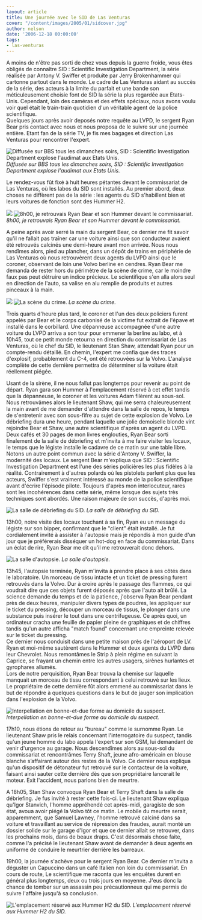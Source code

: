```yaml
---
layout: article
title: Une journée avec le SID de Las Venturas
cover: "/content/images/2005/01/sidcover.jpg"
author: nelson
date: '2006-12-18 00:00:00'
tags:
- las-venturas
---
```


A moins de n'être pas sorti de chez vous depuis la guerre froide, vous êtes obligés de connaître SID : Scientific Investigation Department, la série réalisée par Antony V. Swiffer et produite par Jerry Brokenhammer qui cartonne partout dans le monde. Le cadre de Las Venturas aidant au succès de la série, des acteurs à la limite du parfait et une bande son méticuleusement choisie font de SID la série la plus regardée aux Etats-Unis. Cependant, loin des caméras et des effets spéciaux, nous avons voulu voir quel était le train-train quotidien d'un véritable agent de la police scientifique.  
Quelques jours après avoir deposés notre requête au LVPD, le sergent Ryan Bear pris contact avec nous et nous proposa de le suivre sur une journée entière. Etant fan de la série TV, je fis mes bagages et direction Las Venturas pour rencontrer l'expert.

![Diffusée sur BBS tous les dimanches soirs, SID : Scientific Investigation Department explose l'audimat aux Etats Unis.](/content/images/2005/01/sidcover.jpg)
_Diffusée sur BBS tous les dimanches soirs, SID : Scientific Investigation Department explose l'audimat aux Etats Unis._

Le rendez-vous fût fixé à huit heures pétantes devant le commissariat de Las Venturas, où les labos du SID sont installés. Au premier abord, deux choses ne diffèrent pas de la série : les agents du SID s'habillent bien et leurs voitures de fonction sont des Hummer H2.

![](/content/images/2005/01/sidryanbear.jpg)
![8h00, je retrouvais Ryan Bear et son Hummer devant le commissariat.](/content/images/2005/01/sidrdv.jpg)
_8h00, je retrouvais Ryan Bear et son Hummer devant le commissariat._

A peine après avoir serré la main du sergent Bear, ce dernier me fit savoir qu'il ne fallait pas traîner car une voiture ainsi que son conducteur avaient été retrouvés calcinés une demi-heure avant mon arrivée. Nous nous rendîmes alors, pied au plancher, dans un dépôt de trains en périphérie de Las Venturas où nous retrouvèrent deux agents du LVPD ainsi que le coroner, observant de loin une Volvo berline en cendres. Ryan Bear me demanda de rester hors du périmètre de la scène de crime, car le moindre faux pas peut détruire un indice précieux. Le scientifique s'en alla alors seul en direction de l'auto, sa valise en alu remplie de produits et autres pinceaux à la main.

![](/content/images/2005/01/sidcrimescene2.jpg)
![La scène du crime.](/content/images/2005/01/sidcrimescene1.jpg)
_La scène du crime._

Trois quarts d'heure plus tard, le coroner et l'un des deux policiers furent appelés par Bear et le corps carbonisé de la victime fut extrait de l'épave et installé dans le corbillard. Une dépanneuse accompagnée d'une autre voiture du LVPD arriva a son tour pour emmener la berline au labo, et&nbsp;à 10h45, tout ce petit monde retourna en direction du commissariat de Las Venturas, où le chef du SID, le lieutenant Stan Shaw, attendait Ryan pour un compte-rendu détaillé. En chemin, l'expert me confia que des traces d'explosif, probablement du C-4, ont été retrouvées sur la Volvo. L'analyse complète de cette dernière permettra de déterminer si la voiture était réellement piégée.

Usant de la sirène, il ne nous fallut pas longtemps pour revenir au point de départ. Ryan gara son Hummer à l'emplacement réservé à cet effet tandis que la dépanneuse, le coroner et les voitures Adam filèrent au sous-sol.  
Nous retrouvâmes alors le lieutenant Shaw, qui me serra chaleureusement la main avant de me demander d'attendre dans la salle de repos, le temps de s'entretenir avec son sous-fifre au sujet de cette explosion de Volvo. Le débriefing dura une heure, pendant laquelle une jolie demoiselle blonde vint rejoindre Bear et Shaw, une autre scientifique d'après un agent du LVPD.  
Deux cafés et 30 pages de mon livres englouties, Ryan Bear sorti finalement de la salle de débriefing et m'invita à me faire visiter les locaux, le temps que le légiste installe le cadavre de ce matin sur une table libre. Notons un autre point commun avec la série d'Antony V. Swiffer, la modernité des locaux. Le sergent Bear m'expliqua que SID : Scientific Investigation Department est l'une des séries policières les plus fidèles à la réalité. Contrairement à d'autres polards où les pistolets parlent plus que les acteurs, Swiffer s'est vraiment intéressé au monde de la police scientifique avant d'écrire l'épisode pilote. Toujours d'après mon interlocuteur, rares sont les incohérences dans cette série, même lorsque des sujets très techniques sont abordés. Une raison majeure de son succès, d'après moi.

![La salle de débriefing du SID.](/content/images/2005/01/sidebriefing.jpg)
_La salle de débriefing du SID._

13h00, notre visite des locaux touchant à sa fin, Ryan eu un message du légiste sur son bipper, confirmant que le "client" était installé. Je fut cordialement invité à assister à l'autopsie mais je répondis à mon guide d'un jour que je préférerais disséquer un hot-dog en face du commissariat. Dans un éclat de rire, Ryan Bear me dit qu'il me retrouverait donc dehors.

![La salle d'autopsie.](/content/images/2005/01/sidautopsie.jpg)
_La salle d'autopsie._

13h45, l'autopsie terminée, Ryan m'invita à prendre place à ses côtés dans le laboratoire. Un morceau de tissu intacte et un ticket de pressing furent retrouvés dans la Volvo. Dur à croire après le passage des flammes, ce qui voudrait dire que ces objets furent déposés après que l'auto ait brûlé. La science demande du temps et de la patience, j'observa Ryan Bear pendant près de deux heures, manipuler divers types de poudres, les appliquer sur le ticket du pressing, découper un morceau de tissus, le plonger dans une substance puis insérer le tout dans une centrifugeuse. Ce après quoi, un ordinateur cracha une feuille de papier pleine de graphiques et de chiffres tandis qu'un autre afficha "match found" concernant une empreinte relevée sur le ticket du pressing.  
Ce dernier nous conduisit dans une petite maison près de l'aéroport de LV. Ryan et moi-même sautèrent dans le Hummer et deux agents du LVPD dans leur Chevrolet. Nous remontâmes le Strip à plein régime en suivant la Caprice, se frayant un chemin entre les autres usagers, sirènes hurlantes et gyrophares allumés.  
Lors de notre perquisition, Ryan Bear trouva la chemise sur laquelle manquait un morceau de tissu correspondant à celui retrouvé sur les lieux. Le propriétaire de cette dernière fût alors emmené au commissariat dans le but de répondre à quelques questions dans le but de jauger son implication dans l'explosion de la Volvo.

![Interpellation en bonne-et-due forme au domicile du suspect.](/content/images/2005/01/sidmaison.jpg)
_Interpellation en bonne-et-due forme au domicile du suspect._

17h10, nous étions de retour au "bureau" comme le surnomme Ryan. Le lieutenant Shaw pris le relais concernant l'interrogatoire du suspect, tandis qu'un jeune homme du labo appela l'expert sur son GSM, lui demandant de venir d'urgence au garage. Nous descendîmes alors au sous-sol du commissariat et rencontrâmes Terry Shaft, jeune afro-américain en blouse blanche s’affairant autour des restes de la Volvo. Ce dernier nous expliqua qu'un dispositif de détonateur fut retrouvé sur le contacteur de la voiture, faisant ainsi sauter cette dernière dès que son propriétaire lancerait le moteur. Exit l'accident, nous parlons bien de meurtre.

A 18h05, Stan Shaw convoqua Ryan Bear et Terry Shaft dans la salle de débriefing. Je fus invité à rester cette fois-ci. Le lieutenant Shaw expliqua qu'Igor Stanvich, l'homme appréhendé cet après-midi, garagiste de son état, avoua avoir piégé la Volvo tôt ce matin. Le mobile du meurtre serait, apparemment, que Samuel Lawney, l'homme retrouvé calciné dans sa voiture et travaillant au service de répression des fraudes, aurait monté un dossier solide sur le garage d'Igor et que ce dernier allait se retrouver, dans les prochains mois, dans de beaux draps. C'est désormais chose faite, comme l'a précisé le lieutenant Shaw avant de demander à deux agents en uniforme de conduire le meurtrier derrière les barreaux.

19h00, la journée s'achève pour le sergent Ryan Bear. Ce dernier m'invita a déguster un Capuccino dans un café Italien non loin du commissariat. En cours de route, Le scientifique me raconta que les enquêtes durent en général plus longtemps, deux ou trois jours en moyenne. J'eus donc la chance de tomber sur un assassin peu précautionneux qui me permis de suivre l'affaire jusqu'à sa conclusion.

![L'emplacement réservé aux Hummer H2 du SID.](/content/images/2005/01/sidh2park.jpg)
_L'emplacement réservé aux Hummer H2 du SID._